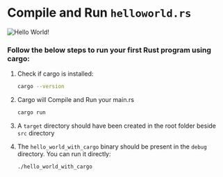 # Compile and Run `helloworld.rs`

![Hello World!](https://i.giphy.com/media/v1.Y2lkPTc5MGI3NjExejQwMjlqdTBzNW0zcjBjbmFhbGh6NzNnaWg2OWhrcXU2M3Z5OGNqZiZlcD12MV9pbnRlcm5hbF9naWZfYnlfaWQmY3Q9Zw/h408T6Y5GfmXBKW62l/giphy.gif)

### Follow the below steps to run your first Rust program using cargo: 
1. Check if cargo is installed:

    ```bash
    cargo --version
    ```
2. Cargo will Compile and Run your main.rs

    ```bash
    cargo run
    ```
3. A `target` directory should have been created in the root folder beside `src` directory
4. The `hello_world_with_cargo` binary should be present in the `debug` directory. You can run it directly:
    ```bash
    ./hello_world_with_cargo
    ```

